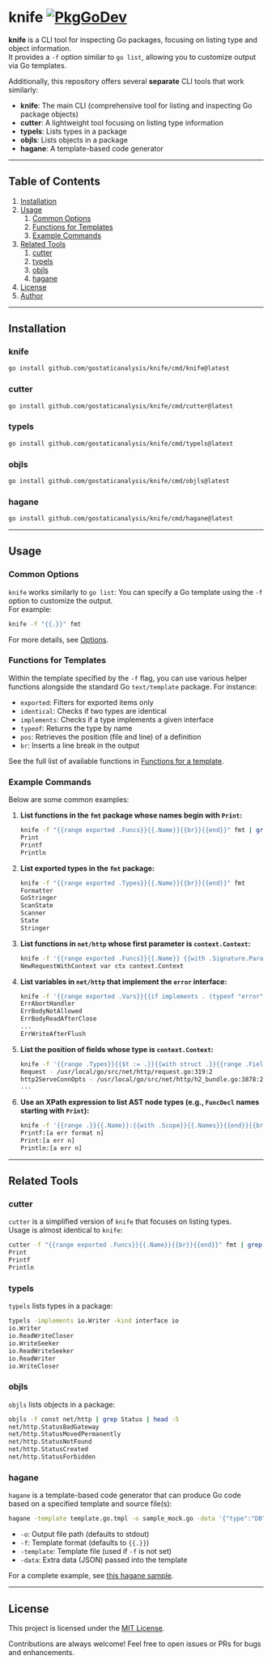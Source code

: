 # knife [![PkgGoDev](https://pkg.go.dev/badge/github.com/gostaticanalysis/knife)](https://pkg.go.dev/github.com/gostaticanalysis/knife)

**knife** is a CLI tool for inspecting Go packages, focusing on listing type and object information.  
It provides a `-f` option similar to `go list`, allowing you to customize output via Go templates.

Additionally, this repository offers several **separate** CLI tools that work similarly:

- **knife**: The main CLI (comprehensive tool for listing and inspecting Go package objects)
- **cutter**: A lightweight tool focusing on listing type information
- **typels**: Lists types in a package
- **objls**: Lists objects in a package
- **hagane**: A template-based code generator

---

## Table of Contents

1. [Installation](#installation)
2. [Usage](#usage)
   1. [Common Options](#common-options)
   2. [Functions for Templates](#functions-for-templates)
   3. [Example Commands](#example-commands)
3. [Related Tools](#related-tools)
   1. [cutter](#cutter)
   2. [typels](#typels)
   3. [objls](#objls)
   4. [hagane](#hagane)
4. [License](#license)
5. [Author](#author)

---

## Installation

### knife

```sh
go install github.com/gostaticanalysis/knife/cmd/knife@latest
```

### cutter

```sh
go install github.com/gostaticanalysis/knife/cmd/cutter@latest
```

### typels

```sh
go install github.com/gostaticanalysis/knife/cmd/typels@latest
```

### objls

```sh
go install github.com/gostaticanalysis/knife/cmd/objls@latest
```

### hagane

```sh
go install github.com/gostaticanalysis/knife/cmd/hagane@latest
```

---

## Usage

### Common Options

`knife` works similarly to `go list`: You can specify a Go template using the `-f` option to customize the output.  
For example:

```sh
knife -f "{{.}}" fmt
```

For more details, see [Options](./_docs/options.md).

### Functions for Templates

Within the template specified by the `-f` flag, you can use various helper functions alongside the standard Go `text/template` package. For instance:

- `exported`: Filters for exported items only
- `identical`: Checks if two types are identical
- `implements`: Checks if a type implements a given interface
- `typeof`: Returns the type by name
- `pos`: Retrieves the position (file and line) of a definition
- `br`: Inserts a line break in the output

See the full list of available functions in [Functions for a template](./_docs/funcs.md).

### Example Commands

Below are some common examples:

1. **List functions in the `fmt` package whose names begin with `Print`:**

   ```sh
   knife -f "{{range exported .Funcs}}{{.Name}}{{br}}{{end}}" fmt | grep Print
   Print
   Printf
   Println
   ```

2. **List exported types in the `fmt` package:**

   ```sh
   knife -f "{{range exported .Types}}{{.Name}}{{br}}{{end}}" fmt
   Formatter
   GoStringer
   ScanState
   Scanner
   State
   Stringer
   ```

3. **List functions in `net/http` whose first parameter is `context.Context`:**

   ```sh
   knife -f '{{range exported .Funcs}}{{.Name}} {{with .Signature.Params}}{{index . 0}}{{end}}{{br}}{{end}}' net/http | grep context.Context
   NewRequestWithContext var ctx context.Context
   ```

4. **List variables in `net/http` that implement the `error` interface:**

   ```sh
   knife -f '{{range exported .Vars}}{{if implements . (typeof "error")}}{{.Name}}{{br}}{{end}}{{end}}' net/http
   ErrAbortHandler
   ErrBodyNotAllowed
   ErrBodyReadAfterClose
   ...
   ErrWriteAfterFlush
   ```

5. **List the position of fields whose type is `context.Context`:**

   ```sh
   knife -f '{{range .Types}}{{$t := .}}{{with struct .}}{{range .Fields}}{{if identical . (typeof "context.Context")}}{{$t.Name}} - {{pos .}}{{br}}{{end}}{{end}}{{end}}{{end}}' net/http
   Request - /usr/local/go/src/net/http/request.go:319:2
   http2ServeConnOpts - /usr/local/go/src/net/http/h2_bundle.go:3878:2
   ...
   ```

6. **Use an XPath expression to list AST node types (e.g., `FuncDecl` names starting with `Print`):**

   ```sh
   knife -f '{{range .}}{{.Name}}:{{with .Scope}}{{.Names}}{{end}}{{br}}{{end}}' -xpath '//*[@type="FuncDecl"]/Name[starts-with(@Name, "Print")]' fmt
   Printf:[a err format n]
   Print:[a err n]
   Println:[a err n]
   ```

---

## Related Tools

### cutter

`cutter` is a simplified version of `knife` that focuses on listing types.  
Usage is almost identical to `knife`:

```sh
cutter -f "{{range exported .Funcs}}{{.Name}}{{br}}{{end}}" fmt | grep Print
Print
Printf
Println
```

### typels

`typels` lists types in a package:

```sh
typels -implements io.Writer -kind interface io
io.Writer
io.ReadWriteCloser
io.WriteSeeker
io.ReadWriteSeeker
io.ReadWriter
io.WriteCloser
```

### objls

`objls` lists objects in a package:

```sh
objls -f const net/http | grep Status | head -5
net/http.StatusBadGateway
net/http.StatusMovedPermanently
net/http.StatusNotFound
net/http.StatusCreated
net/http.StatusForbidden
```

### hagane

`hagane` is a template-based code generator that can produce Go code based on a specified template and source file(s):

```sh
hagane -template template.go.tmpl -o sample_mock.go -data '{"type":"DB"}' sample.go
```

- `-o`: Output file path (defaults to stdout)
- `-f`: Template format (defaults to `{{.}}`)
- `-template`: Template file (used if `-f` is not set)
- `-data`: Extra data (JSON) passed into the template

For a complete example, see [this hagane sample](./_examples/hagane/).

---

## License

This project is licensed under the [MIT License](./LICENSE).

Contributions are always welcome! Feel free to open issues or PRs for bugs and enhancements.
